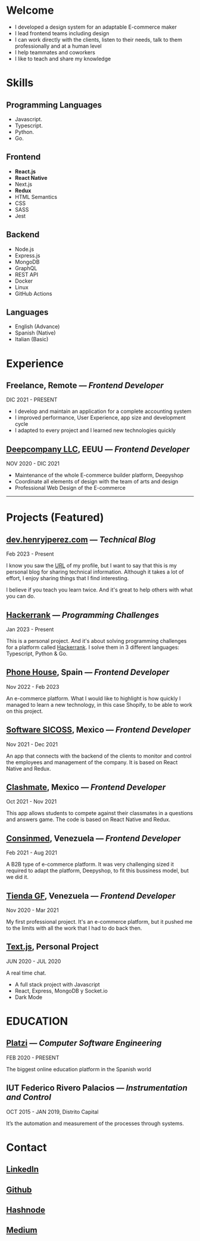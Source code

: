 # Welcome
- I developed a design system for an adaptable E-commerce maker
- I lead frontend teams including design
- I can work directly with the clients, listen to their needs, talk to them professionally and at a human level
- I help teammates and coworkers
- I like to teach and share my knowledge

# Skills

## Programming Languages
- Javascript.
- Typescript.
- Python.
- Go.

## Frontend
- **React.js**
- **React Native**
- Next.js
- **Redux**
- HTML Semantics
- CSS
- SASS
- Jest

## Backend
- Node.js
- Express.js
- MongoDB
- GraphQL
- REST API
- Docker
- Linux
- GitHub Actions


## Languages
- English (Advance)
- Spanish (Native)
- Italian (Basic)


# Experience


## **Freelance, Remote** *— Frontend Developer*
DIC 2021 - PRESENT

- I develop and maintain an application for a complete accounting system
- I improved performance, User Experience, app size and development cycle
- I adapted to every project and I learned new technologies quickly


## **[Deepcompany LLC](https://www.deepcompany.com), EEUU** *— Frontend Developer*
NOV 2020 - DIC 2021

- Maintenance of the whole E-commerce builder platform, Deepyshop
- Coordinate all elements of design with the team of arts and design
- Professional Web Design of the E-commerce


---

# Projects (Featured)

## **[dev.henryjperez.com](https://dev.henryjperez.com/)** *— Technical Blog*
Feb 2023 - Present

I know you saw the [URL](https://dev.henryjperez.com/) of my profile, but I want to say that this is my personal blog for sharing technical information. Although it takes a lot of effort, I enjoy sharing things that I find interesting.

I believe if you teach you learn twice. And it's great to help others with what you can do.


## **[Hackerrank](https://github.com/henryjperez/hackerrank_challenges)** *— Programming Challenges*
Jan 2023 - Present

This is a personal project. And it's about solving programming challenges for a platform called [Hackerrank](https://www.hackerrank.com/). I solve them in 3 different languages: Typescript, Python & Go.


## **[Phone House](https://www.phonehouse.es), Spain** *— Frontend Developer*
Nov 2022 - Feb 2023

An e-commerce platform. What I would like to highlight is how quickly I managed to learn a new technology, in this case Shopify, to be able to work on this project.


## **[Software SICOSS](https://apps.apple.com/no/app/si-m%C3%B3vil/id1500641662), Mexico** *— Frontend Developer*
Nov 2021 - Dec 2021

An app that connects with the backend of the clients to monitor and control the employees and management of the company. It is based on React Native and Redux.


## **[Clashmate](https://apps.apple.com/us/app/clashmate/id1526601121), Mexico** *— Frontend Developer*
Oct 2021 - Nov 2021

This app allows students to compete against their classmates in a questions and answers game. The code is based on React Native and Redux.


## **[Consinmed](https://www.tiendagf.com), Venezuela** *— Frontend Developer*
Feb 2021 - Aug 2021

A B2B type of e-commerce platform. It was very challenging sized it required to adapt the platform, Deepyshop, to fit this bussiness model, but we did it.


## **[Tienda GF](https://www.tiendagf.com), Venezuela** *— Frontend Developer*
Nov 2020 - Mar 2021

My first professional project. It's an e-commerce platform, but it pushed me to the limits with all the work that I had to do back then.


## **[Text.js](https://henryjperez.github.io/text-js/), Personal Project**
JUN 2020 - JUL 2020

A real time chat.

- A full stack project with Javascript
- React, Express, MongoDB y Socket.io
- Dark Mode




# EDUCATION 


## **[Platzi](https://platzi.com)** *— Computer Software Engineering*
FEB 2020 - PRESENT

The biggest online education platform in the Spanish world

## **IUT Federico Rivero Palacios** *— Instrumentation and Control*

OCT 2015 - JAN 2019, Distrito Capital

It’s the automation and measurement of the processes through systems.


# Contact

## [LinkedIn](https://www.linkedin.com/in/henryjperez/)
## [Github](https://github.com/henryjperez)
## [Hashnode](https://henryjperez.hashnode.dev/)
## [Medium](https://medium.com/@henryjperez)

<!--
**henryjperez/henryjperez** is a ✨ _special_ ✨ repository because its `README.md` (this file) appears on your GitHub profile.

Here are some ideas to get you started:

- 🔭 I’m currently working on ...
- 🌱 I’m currently learning ...
- 👯 I’m looking to collaborate on ...
- 🤔 I’m looking for help with ...
- 💬 Ask me about ...
- 📫 How to reach me: ...
- 😄 Pronouns: ...
- ⚡ Fun fact: ...
-->
